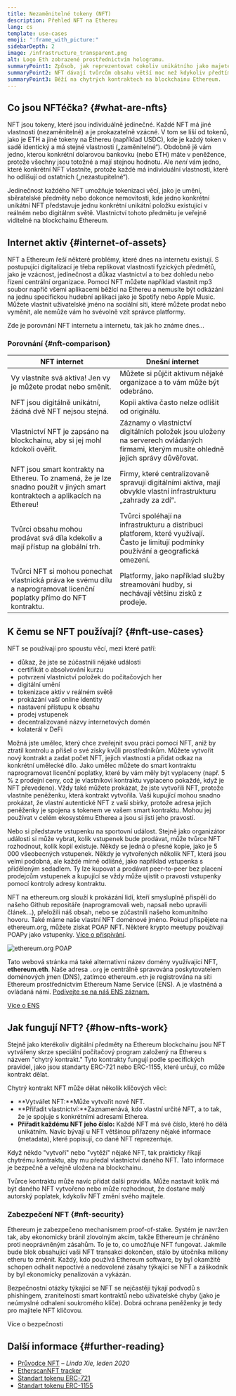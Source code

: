 ```yaml
---
title: Nezaměnitelné tokeny (NFT)
description: Přehled NFT na Ethereu
lang: cs
template: use-cases
emoji: ":frame_with_picture:"
sidebarDepth: 2
image: /infrastructure_transparent.png
alt: Logo Eth zobrazené prostřednictvím hologramu.
summaryPoint1: Způsob, jak reprezentovat cokoliv unikátního jako majetek založený na Ethereu.
summaryPoint2: NFT dávají tvůrcům obsahu větší moc než kdykoliv předtím.
summaryPoint3: Běží na chytrých kontraktech na blockchainu Ethereum.
---
```


## Co jsou NFTéčka? {#what-are-nfts}

NFT jsou tokeny, které jsou individuálně jedinečné. Každé NFT má jiné vlastnosti (nezaměnitelné) a je prokazatelně vzácné. V tom se liší od tokenů, jako je ETH a jiné tokeny na Ethereu (například USDC), kde je každý token v sadě identický a má stejné vlastnosti („zaměnitelné“). Obdobně jě vám jedno, kterou konkrétní dolarovou bankovku (nebo ETH) máte v peněžence, protože všechny jsou totožné a mají stejnou hodnotu. Ale _není_ vám jedno, které konkrétní NFT vlastníte, protože každé má individuální vlastnosti, které ho odlišují od ostatních („nezastupitelné“).

Jedinečnost každého NFT umožňuje tokenizaci věcí, jako je umění, sběratelské předměty nebo dokonce nemovitosti, kde jedno konkrétní unikátní NFT představuje jednu konkrétní unikátní položku existující v reálném nebo digitálnm světě. Vlastnictví tohoto předmětu je veřejně viditelné na blockchainu Ethereum.

<YouTube id="Xdkkux6OxfM" />

## Internet aktiv {#internet-of-assets}

NFT a Ethereum řeší některé problémy, které dnes na internetu existují. S postupující digitalizací je třeba replikovat vlastnosti fyzických předmětů, jako je vzácnost, jedinečnost a důkaz vlastnictví a to bez dohledu nebo řízení centrální organizace. Pomocí NFT můžete například vlastnit mp3 soubor napříč všemi aplikacemi běžící na Ethereu a nemusíte být odkázáni na jednu specifickou hudební aplikaci jako je Spotify nebo Apple Music. Můžete vlastnit uživatelské jméno na sociální síti, které můžete prodat nebo vyměnit, ale nemůže vám ho svévolně vzít správce platformy.

Zde je porovnání NFT internetu a internetu, tak jak ho známe dnes...

### Porovnání {#nft-comparison}

| NFT internet                                                                                                                 | Dnešní internet                                                                                                                         |
| ---------------------------------------------------------------------------------------------------------------------------- | --------------------------------------------------------------------------------------------------------------------------------------- |
| Vy vlastníte svá aktiva! Jen vy je můžete prodat nebo směnit.                                                                | Můžete si půjčit aktivum nějaké organizace a to vám může být odebráno.                                                                  |
| NFT jsou digitálně unikátní, žádná dvě NFT nejsou stejná.                                                                    | Kopii aktiva často nelze odlišit od originálu.                                                                                          |
| Vlastnictví NFT je zapsáno na blockchainu, aby si jej mohl kdokoli ověřit.                                                   | Záznamy o vlastnictví digitálních položek jsou uloženy na serverech ovládaných firmami, kterým musíte ohledně jejich správy důvěřovat.  |
| NFT jsou smart kontrakty na Ethereu. To znamená, že je lze snadno použít v jiných smart kontraktech a aplikacích na Ethereu! | Firmy, které centralizovaně spravují digitálními aktiva, mají obvykle vlastní infrastrukturu „zahrady za zdí“.                          |
| Tvůrci obsahu mohou prodávat svá díla kdekoliv a mají přístup na globální trh.                                               | Tvůrci spoléhají na infrastrukturu a distribuci platforem, které využívají. Často je limitují podmínky používání a geografická omezení. |
| Tvůrci NFT si mohou ponechat vlastnická práva ke svému dílu a naprogramovat licenční poplatky přímo do NFT kontraktu.        | Platformy, jako například služby streamování hudby, si nechávají většinu zisků z prodeje.                                               |

## K čemu se NFT používají? {#nft-use-cases}

NFT se používají pro spoustu věcí, mezi které patří:

- důkaz, že jste se zúčastnili nějaké události
- certifikát o absolvování kurzu
- potvrzení vlastnictví položek do počítačových her
- digitální umění
- tokenizace aktiv v reálném světě
- prokázání vaší online identity
- nastavení přístupu k obsahu
- prodej vstupenek
- decentralizované názvy internetových domén
- kolaterál v DeFi

Možná jste umělec, který chce zveřejnit svou práci pomocí NFT, aniž by ztratil kontrolu a přišel o své zisky kvůli prostředníkům. Můžete vytvořit nový kontrakt a zadat počet NFT, jejich vlastnosti a přidat odkaz na konkrétní umělecké dílo. Jako umělec můžete do smart kontraktu naprogramovat licenční poplatky, které by vám měly být vyplaceny (např. 5 % z prodejní ceny, což je vlastníkovi kontraktu vyplaceno pokaždé, když je NFT převedeno). Vždy také můžete prokázat, že jste vytvořili NFT, protože vlastníte peněženku, která kontrakt vytvořila. Vaši kupující mohou snadno prokázat, že vlastní autentické NFT z vaší sbírky, protože adresa jejich peněženky je spojena s tokenem ve vašem smart kontraktu. Mohou jej používat v celém ekosystému Etherea a jsou si jisti jeho pravostí.

Nebo si představte vstupenku na sportovní událost. Stejně jako organizátor události si může vybrat, kolik vstupenek bude prodávat, může tvůrce NFT rozhodnout, kolik kopií existuje. Někdy se jedná o přesné kopie, jako je 5 000 všeobecných vstupenek. Někdy je vytvořených několik NFT, která jsou velmi podobná, ale každé mírně odlišné, jako například vstupenka s přiděleným sedadlem. Ty lze kupovat a prodávat peer-to-peer bez placení prodejcům vstupenek a kupující se vždy může ujistit o pravosti vstupenky pomocí kontroly adresy kontraktu.

NFT na ethereum.org slouží k prokázání lidí, kteří smysluplně přispěli do našeho Github repositáře (naprogramovali web, napsali nebo upravili článek...), přeložili náš obsah, nebo se zúčastnili našeho komunitního hovoru. Také máme naše vlastní NFT doménové jméno. Pokud přispějete na ethereum.org, můžete získat POAP NFT. Některé krypto meetupy používají POAPy jako vstupenky. [Více o přispívání](/contributing/#poap).

![ethereum.org POAP](./poap.png)

Tato webová stránka má také alternativní název domény využívající NFT, **ethereum.eth**. Naše adresa `.org` je centrálně spravována poskytovatelem doménových jmen (DNS), zatímco ethereum`.eth` je registrována na síti Ethereum prostřednictvím Ethereum Name Service (ENS). A je vlastněná a ovládaná námi. [Podívejte se na náš ENS záznam.](https://app.ens.domains/name/ethereum.eth)

[Více o ENS](https://app.ens.domains)

<Divider />

## Jak fungují NFT? {#how-nfts-work}

Stejně jako kterékoliv digitální předměty na Ethereum blockchainu jsou NFT vytvářeny skrze speciální počítačový program založený na Ethereu s názvem "chytrý kontrakt." Tyto kontrakty fungují podle specifických pravidel, jako jsou standarty ERC-721 nebo ERC-1155, které určují, co může kontrakt dělat.

Chytrý kontrakt NFT může dělat několik klíčových věcí:

- **Vytvářet NFT:**Může vytvořit nové NFT.
- **Přiřadit vlastnictví:**Zaznamenává, kdo vlastní určité NFT, a to tak, že je spojuje s konkrétními adresami Etherea.
- **Přiřadit každému NFT jeho číslo:** Každé NFT má své číslo, které ho dělá unikátním. Navíc bývají u NFT většinou přiřazeny nějaké informace (metadata), které popisují, co dané NFT reprezentuje.

Když někdo "vytvoří" nebo "vytěží" nějaké NFT, tak prakticky říkají chytrému kontraktu, aby mu předal vlastnictví daného NFT. Tato informace je bezpečně a veřejně uložena na blockchainu.

Tvůrce kontraktu může navíc přidat další pravidla. Může nastavit kolik má být daného NFT vytvořeno nebo může rozhodnout, že dostane malý autorský poplatek, kdykoliv NFT změní svého majitele.

### Zabezpečení NFT {#nft-security}

Ethereum je zabezpečeno mechanismem proof-of-stake. Systém je navržen tak, aby ekonomicky bránil zlovolným akcím, takže Ethereum je chráněno proti neoprávněným zásahům. To je to, co umožňuje NFT fungovat. Jakmile bude blok obsahující vaši NFT transakci dokončen, stálo by útočníka miliony etheru to změnit. Každý, kdo používá Ethereum software, by byl okamžitě schopen odhalit nepoctivé a nedovolené zásahy týkající se NFT a záškodník by byl ekonomicky penalizován a vykázán.

Bezpečnostní otázky týkající se NFT se nejčastěji týkají podvodů s phishingem, zranitelnosti smart kontraktů nebo uživatelské chyby (jako je neúmyslné odhalení soukromého klíče). Dobrá ochrana peněženky je tedy pro majitele NFT klíčovou.

<ButtonLink to="/security/">
  Více o bezpečnosti
</ButtonLink>

## Další informace {#further-reading}

- [Průvodce NFT](https://linda.mirror.xyz/df649d61efb92c910464a4e74ae213c4cab150b9cbcc4b7fb6090fc77881a95d) – _Linda Xie, leden 2020_
- [EtherscanNFT tracker](https://etherscan.io/nft-top-contracts)
- [Standart tokenu ERC-721](/developers/docs/standards/tokens/erc-721/)
- [Standart tokenu ERC-1155](/developers/docs/standards/tokens/erc-1155/)

<Divider />

<QuizWidget quizKey="nfts" />
